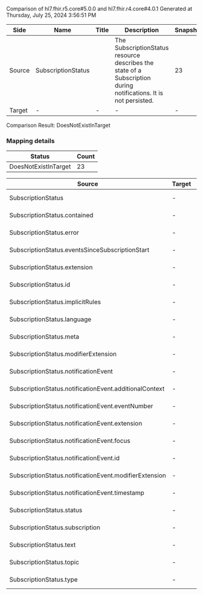 Comparison of hl7.fhir.r5.core#5.0.0 and hl7.fhir.r4.core#4.0.1
Generated at Thursday, July 25, 2024 3:56:51 PM

| Side | Name | Title | Description | Snapshot | Differential |
| --- | --- | --- | --- | --- | --- |
| Source | SubscriptionStatus |  | The SubscriptionStatus resource describes the state of a Subscription during notifications. It is not persisted. | 23 | 12 |
| Target | - | - | - | - | - |


Comparison Result: DoesNotExistInTarget


### Mapping details

| Status | Count |
| ------ | ----- |
DoesNotExistInTarget | 23 |


| Source | Target | Status | Message |
| ------ | ------ | ------ | ------- |
| SubscriptionStatus | - | DoesNotExistInTarget | SubscriptionStatus does not exist in target and has no mapping |
| SubscriptionStatus.contained | - | DoesNotExistInTarget | SubscriptionStatus.contained does not exist in target and has no mapping |
| SubscriptionStatus.error | - | DoesNotExistInTarget | SubscriptionStatus.error does not exist in target and has no mapping |
| SubscriptionStatus.eventsSinceSubscriptionStart | - | DoesNotExistInTarget | SubscriptionStatus.eventsSinceSubscriptionStart does not exist in target and has no mapping |
| SubscriptionStatus.extension | - | DoesNotExistInTarget | SubscriptionStatus.extension does not exist in target and has no mapping |
| SubscriptionStatus.id | - | DoesNotExistInTarget | SubscriptionStatus.id does not exist in target and has no mapping |
| SubscriptionStatus.implicitRules | - | DoesNotExistInTarget | SubscriptionStatus.implicitRules does not exist in target and has no mapping |
| SubscriptionStatus.language | - | DoesNotExistInTarget | SubscriptionStatus.language does not exist in target and has no mapping |
| SubscriptionStatus.meta | - | DoesNotExistInTarget | SubscriptionStatus.meta does not exist in target and has no mapping |
| SubscriptionStatus.modifierExtension | - | DoesNotExistInTarget | SubscriptionStatus.modifierExtension does not exist in target and has no mapping |
| SubscriptionStatus.notificationEvent | - | DoesNotExistInTarget | SubscriptionStatus.notificationEvent does not exist in target and has no mapping |
| SubscriptionStatus.notificationEvent.additionalContext | - | DoesNotExistInTarget | SubscriptionStatus.notificationEvent.additionalContext does not exist in target and has no mapping |
| SubscriptionStatus.notificationEvent.eventNumber | - | DoesNotExistInTarget | SubscriptionStatus.notificationEvent.eventNumber does not exist in target and has no mapping |
| SubscriptionStatus.notificationEvent.extension | - | DoesNotExistInTarget | SubscriptionStatus.notificationEvent.extension does not exist in target and has no mapping |
| SubscriptionStatus.notificationEvent.focus | - | DoesNotExistInTarget | SubscriptionStatus.notificationEvent.focus does not exist in target and has no mapping |
| SubscriptionStatus.notificationEvent.id | - | DoesNotExistInTarget | SubscriptionStatus.notificationEvent.id does not exist in target and has no mapping |
| SubscriptionStatus.notificationEvent.modifierExtension | - | DoesNotExistInTarget | SubscriptionStatus.notificationEvent.modifierExtension does not exist in target and has no mapping |
| SubscriptionStatus.notificationEvent.timestamp | - | DoesNotExistInTarget | SubscriptionStatus.notificationEvent.timestamp does not exist in target and has no mapping |
| SubscriptionStatus.status | - | DoesNotExistInTarget | SubscriptionStatus.status does not exist in target and has no mapping |
| SubscriptionStatus.subscription | - | DoesNotExistInTarget | SubscriptionStatus.subscription does not exist in target and has no mapping |
| SubscriptionStatus.text | - | DoesNotExistInTarget | SubscriptionStatus.text does not exist in target and has no mapping |
| SubscriptionStatus.topic | - | DoesNotExistInTarget | SubscriptionStatus.topic does not exist in target and has no mapping |
| SubscriptionStatus.type | - | DoesNotExistInTarget | SubscriptionStatus.type does not exist in target and has no mapping |

